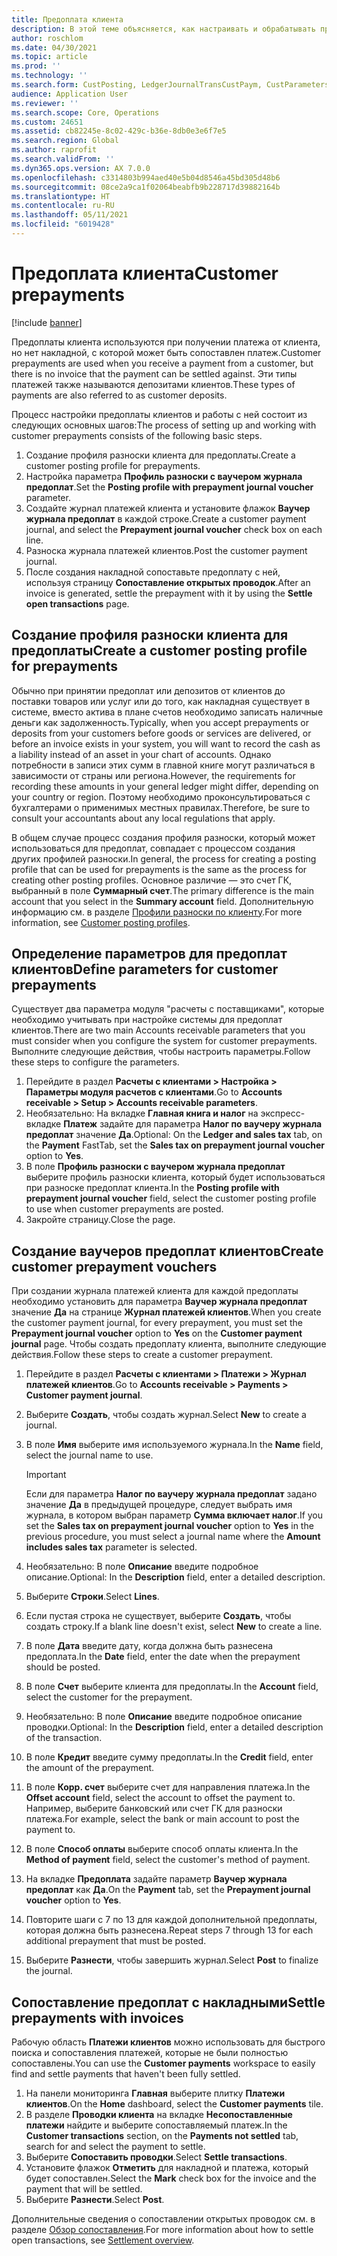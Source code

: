 ```yaml
---
title: Предоплата клиента
description: В этой теме объясняется, как настраивать и обрабатывать предоплаты клиентов (также называемые депозитами клиентов).
author: roschlom
ms.date: 04/30/2021
ms.topic: article
ms.prod: ''
ms.technology: ''
ms.search.form: CustPosting, LedgerJournalTransCustPaym, CustParameters
audience: Application User
ms.reviewer: ''
ms.search.scope: Core, Operations
ms.custom: 24651
ms.assetid: cb82245e-8c02-429c-b36e-8db0e3e6f7e5
ms.search.region: Global
ms.author: raprofit
ms.search.validFrom: ''
ms.dyn365.ops.version: AX 7.0.0
ms.openlocfilehash: c3314803b994aed40e5b04d8546a45bd305d48b6
ms.sourcegitcommit: 08ce2a9ca1f02064beabfb9b228717d39882164b
ms.translationtype: HT
ms.contentlocale: ru-RU
ms.lasthandoff: 05/11/2021
ms.locfileid: "6019428"
---
```

# <a name="customer-prepayments"></a><span data-ttu-id="341a2-103">Предоплата клиента</span><span class="sxs-lookup"><span data-stu-id="341a2-103">Customer prepayments</span></span>

[!include [banner](../includes/banner.md)]

<span data-ttu-id="341a2-104">Предоплаты клиента используются при получении платежа от клиента, но нет накладной, с которой может быть сопоставлен платеж.</span><span class="sxs-lookup"><span data-stu-id="341a2-104">Customer prepayments are used when you receive a payment from a customer, but there is no invoice that the payment can be settled against.</span></span> <span data-ttu-id="341a2-105">Эти типы платежей также называются депозитами клиентов.</span><span class="sxs-lookup"><span data-stu-id="341a2-105">These types of payments are also referred to as customer deposits.</span></span>

<span data-ttu-id="341a2-106">Процесс настройки предоплаты клиентов и работы с ней состоит из следующих основных шагов:</span><span class="sxs-lookup"><span data-stu-id="341a2-106">The process of setting up and working with customer prepayments consists of the following basic steps.</span></span>

1. <span data-ttu-id="341a2-107">Создание профиля разноски клиента для предоплаты.</span><span class="sxs-lookup"><span data-stu-id="341a2-107">Create a customer posting profile for prepayments.</span></span>
2. <span data-ttu-id="341a2-108">Настройка параметра **Профиль разноски с ваучером журнала предоплат**.</span><span class="sxs-lookup"><span data-stu-id="341a2-108">Set the **Posting profile with prepayment journal voucher** parameter.</span></span>
3. <span data-ttu-id="341a2-109">Создайте журнал платежей клиента и установите флажок **Ваучер журнала предоплат** в каждой строке.</span><span class="sxs-lookup"><span data-stu-id="341a2-109">Create a customer payment journal, and select the **Prepayment journal voucher** check box on each line.</span></span>
4. <span data-ttu-id="341a2-110">Разноска журнала платежей клиентов.</span><span class="sxs-lookup"><span data-stu-id="341a2-110">Post the customer payment journal.</span></span>
5. <span data-ttu-id="341a2-111">После создания накладной сопоставьте предоплату с ней, используя страницу **Сопоставление открытых проводок**.</span><span class="sxs-lookup"><span data-stu-id="341a2-111">After an invoice is generated, settle the prepayment with it by using the **Settle open transactions** page.</span></span>

## <a name="create-a-customer-posting-profile-for-prepayments"></a><span data-ttu-id="341a2-112">Создание профиля разноски клиента для предоплаты</span><span class="sxs-lookup"><span data-stu-id="341a2-112">Create a customer posting profile for prepayments</span></span>

<span data-ttu-id="341a2-113">Обычно при принятии предоплат или депозитов от клиентов до поставки товаров или услуг или до того, как накладная существует в системе, вместо актива в плане счетов необходимо записать наличные деньги как задолженность.</span><span class="sxs-lookup"><span data-stu-id="341a2-113">Typically, when you accept prepayments or deposits from your customers before goods or services are delivered, or before an invoice exists in your system, you will want to record the cash as a liability instead of an asset in your chart of accounts.</span></span> <span data-ttu-id="341a2-114">Однако потребности в записи этих сумм в главной книге могут различаться в зависимости от страны или региона.</span><span class="sxs-lookup"><span data-stu-id="341a2-114">However, the requirements for recording these amounts in your general ledger might differ, depending on your country or region.</span></span> <span data-ttu-id="341a2-115">Поэтому необходимо проконсультироваться с бухгалтерами о применимых местных правилах.</span><span class="sxs-lookup"><span data-stu-id="341a2-115">Therefore, be sure to consult your accountants about any local regulations that apply.</span></span>

<span data-ttu-id="341a2-116">В общем случае процесс создания профиля разноски, который может использоваться для предоплат, совпадает с процессом создания других профилей разноски.</span><span class="sxs-lookup"><span data-stu-id="341a2-116">In general, the process for creating a posting profile that can be used for prepayments is the same as the process for creating other posting profiles.</span></span> <span data-ttu-id="341a2-117">Основное различие — это счет ГК, выбранный в поле **Суммарный счет**.</span><span class="sxs-lookup"><span data-stu-id="341a2-117">The primary difference is the main account that you select in the **Summary account** field.</span></span> <span data-ttu-id="341a2-118">Дополнительную информацию см. в разделе [Профили разноски по клиенту](customer-posting-profiles.md).</span><span class="sxs-lookup"><span data-stu-id="341a2-118">For more information, see [Customer posting profiles](customer-posting-profiles.md).</span></span>

## <a name="define-parameters-for-customer-prepayments"></a><span data-ttu-id="341a2-119">Определение параметров для предоплат клиентов</span><span class="sxs-lookup"><span data-stu-id="341a2-119">Define parameters for customer prepayments</span></span>

<span data-ttu-id="341a2-120">Существует два параметра модуля "расчеты с поставщиками", которые необходимо учитывать при настройке системы для предоплат клиентов.</span><span class="sxs-lookup"><span data-stu-id="341a2-120">There are two main Accounts receivable parameters that you must consider when you configure the system for customer prepayments.</span></span> <span data-ttu-id="341a2-121">Выполните следующие действия, чтобы настроить параметры.</span><span class="sxs-lookup"><span data-stu-id="341a2-121">Follow these steps to configure the parameters.</span></span>

1. <span data-ttu-id="341a2-122">Перейдите в раздел **Расчеты с клиентами \> Настройка \> Параметры модуля расчетов с клиентами**.</span><span class="sxs-lookup"><span data-stu-id="341a2-122">Go to **Accounts receivable \> Setup \> Accounts receivable parameters**.</span></span>
2. <span data-ttu-id="341a2-123">Необязательно: На вкладке **Главная книга и налог** на экспресс-вкладке **Платеж** задайте для параметра **Налог по ваучеру журнала предоплат** значение **Да**.</span><span class="sxs-lookup"><span data-stu-id="341a2-123">Optional: On the **Ledger and sales tax** tab, on the **Payment** FastTab, set the **Sales tax on prepayment journal voucher** option to **Yes**.</span></span>
3. <span data-ttu-id="341a2-124">В поле **Профиль разноски с ваучером журнала предоплат** выберите профиль разноски клиента, который будет использоваться при разноске предоплат клиента.</span><span class="sxs-lookup"><span data-stu-id="341a2-124">In the **Posting profile with prepayment journal voucher** field, select the customer posting profile to use when customer prepayments are posted.</span></span>
4. <span data-ttu-id="341a2-125">Закройте страницу.</span><span class="sxs-lookup"><span data-stu-id="341a2-125">Close the page.</span></span>

## <a name="create-customer-prepayment-vouchers"></a><span data-ttu-id="341a2-126">Создание ваучеров предоплат клиентов</span><span class="sxs-lookup"><span data-stu-id="341a2-126">Create customer prepayment vouchers</span></span>

<span data-ttu-id="341a2-127">При создании журнала платежей клиента для каждой предоплаты необходимо установить для параметра **Ваучер журнала предоплат** значение **Да** на странице **Журнал платежей клиентов**.</span><span class="sxs-lookup"><span data-stu-id="341a2-127">When you create the customer payment journal, for every prepayment, you must set the **Prepayment journal voucher** option to **Yes** on the **Customer payment journal** page.</span></span> <span data-ttu-id="341a2-128">Чтобы создать предоплату клиента, выполните следующие действия.</span><span class="sxs-lookup"><span data-stu-id="341a2-128">Follow these steps to create a customer prepayment.</span></span>

1. <span data-ttu-id="341a2-129">Перейдите в раздел **Расчеты с клиентами \> Платежи \> Журнал платежей клиентов**.</span><span class="sxs-lookup"><span data-stu-id="341a2-129">Go to **Accounts receivable \> Payments \> Customer payment journal**.</span></span>
2. <span data-ttu-id="341a2-130">Выберите **Создать**, чтобы создать журнал.</span><span class="sxs-lookup"><span data-stu-id="341a2-130">Select **New** to create a journal.</span></span>
3. <span data-ttu-id="341a2-131">В поле **Имя** выберите имя используемого журнала.</span><span class="sxs-lookup"><span data-stu-id="341a2-131">In the **Name** field, select the journal name to use.</span></span>

    > [!IMPORTANT]
    > <span data-ttu-id="341a2-132">Если для параметра **Налог по ваучеру журнала предоплат** задано значение **Да** в предыдущей процедуре, следует выбрать имя журнала, в котором выбран параметр **Сумма включает налог**.</span><span class="sxs-lookup"><span data-stu-id="341a2-132">If you set the **Sales tax on prepayment journal voucher** option to **Yes** in the previous procedure, you must select a journal name where the **Amount includes sales tax** parameter is selected.</span></span> 

4. <span data-ttu-id="341a2-133">Необязательно: В поле **Описание** введите подробное описание.</span><span class="sxs-lookup"><span data-stu-id="341a2-133">Optional: In the **Description** field, enter a detailed description.</span></span>
5. <span data-ttu-id="341a2-134">Выберите **Строки**.</span><span class="sxs-lookup"><span data-stu-id="341a2-134">Select **Lines**.</span></span>
6. <span data-ttu-id="341a2-135">Если пустая строка не существует, выберите **Создать**, чтобы создать строку.</span><span class="sxs-lookup"><span data-stu-id="341a2-135">If a blank line doesn't exist, select **New** to create a line.</span></span>
7. <span data-ttu-id="341a2-136">В поле **Дата** введите дату, когда должна быть разнесена предоплата.</span><span class="sxs-lookup"><span data-stu-id="341a2-136">In the **Date** field, enter the date when the prepayment should be posted.</span></span>
8. <span data-ttu-id="341a2-137">В поле **Счет** выберите клиента для предоплаты.</span><span class="sxs-lookup"><span data-stu-id="341a2-137">In the **Account** field, select the customer for the prepayment.</span></span>
9. <span data-ttu-id="341a2-138">Необязательно: В поле **Описание** введите подробное описание проводки.</span><span class="sxs-lookup"><span data-stu-id="341a2-138">Optional: In the **Description** field, enter a detailed description of the transaction.</span></span>
10. <span data-ttu-id="341a2-139">В поле **Кредит** введите сумму предоплаты.</span><span class="sxs-lookup"><span data-stu-id="341a2-139">In the **Credit** field, enter the amount of the prepayment.</span></span>
11. <span data-ttu-id="341a2-140">В поле **Корр. счет** выберите счет для направления платежа.</span><span class="sxs-lookup"><span data-stu-id="341a2-140">In the **Offset account** field, select the account to offset the payment to.</span></span> <span data-ttu-id="341a2-141">Например, выберите банковский или счет ГК для разноски платежа.</span><span class="sxs-lookup"><span data-stu-id="341a2-141">For example, select the bank or main account to post the payment to.</span></span>
12. <span data-ttu-id="341a2-142">В поле **Способ оплаты** выберите способ оплаты клиента.</span><span class="sxs-lookup"><span data-stu-id="341a2-142">In the **Method of payment** field, select the customer's method of payment.</span></span>
13. <span data-ttu-id="341a2-143">На вкладке **Предоплата** задайте параметр **Ваучер журнала предоплат** как **Да**.</span><span class="sxs-lookup"><span data-stu-id="341a2-143">On the **Payment** tab, set the **Prepayment journal voucher** option to **Yes**.</span></span>
14. <span data-ttu-id="341a2-144">Повторите шаги с 7 по 13 для каждой дополнительной предоплаты, которая должна быть разнесена.</span><span class="sxs-lookup"><span data-stu-id="341a2-144">Repeat steps 7 through 13 for each additional prepayment that must be posted.</span></span>
15. <span data-ttu-id="341a2-145">Выберите **Разнести**, чтобы завершить журнал.</span><span class="sxs-lookup"><span data-stu-id="341a2-145">Select **Post** to finalize the journal.</span></span>

## <a name="settle-prepayments-with-invoices"></a><span data-ttu-id="341a2-146">Сопоставление предоплат с накладными</span><span class="sxs-lookup"><span data-stu-id="341a2-146">Settle prepayments with invoices</span></span>

<span data-ttu-id="341a2-147">Рабочую область **Платежи клиентов** можно использовать для быстрого поиска и сопоставления платежей, которые не были полностью сопоставлены.</span><span class="sxs-lookup"><span data-stu-id="341a2-147">You can use the **Customer payments** workspace to easily find and settle payments that haven't been fully settled.</span></span>

1. <span data-ttu-id="341a2-148">На панели мониторинга **Главная** выберите плитку **Платежи клиентов**.</span><span class="sxs-lookup"><span data-stu-id="341a2-148">On the **Home** dashboard, select the **Customer payments** tile.</span></span>
2. <span data-ttu-id="341a2-149">В разделе **Проводки клиента** на вкладке **Несопоставленные платежи** найдите и выберите сопоставляемый платеж.</span><span class="sxs-lookup"><span data-stu-id="341a2-149">In the **Customer transactions** section, on the **Payments not settled** tab, search for and select the payment to settle.</span></span>
3. <span data-ttu-id="341a2-150">Выберите **Сопоставить проводки**.</span><span class="sxs-lookup"><span data-stu-id="341a2-150">Select **Settle transactions**.</span></span>
4. <span data-ttu-id="341a2-151">Установите флажок **Отметить** для накладной и платежа, который будет сопоставлен.</span><span class="sxs-lookup"><span data-stu-id="341a2-151">Select the **Mark** check box for the invoice and the payment that will be settled.</span></span>
5. <span data-ttu-id="341a2-152">Выберите **Разнести**.</span><span class="sxs-lookup"><span data-stu-id="341a2-152">Select **Post**.</span></span>

<span data-ttu-id="341a2-153">Дополнительные сведения о сопоставлении открытых проводок см. в разделе [Обзор сопоставления](/cash-bank-management/settlement-overview.md).</span><span class="sxs-lookup"><span data-stu-id="341a2-153">For more information about how to settle open transactions, see [Settlement overview](/cash-bank-management/settlement-overview.md).</span></span>
